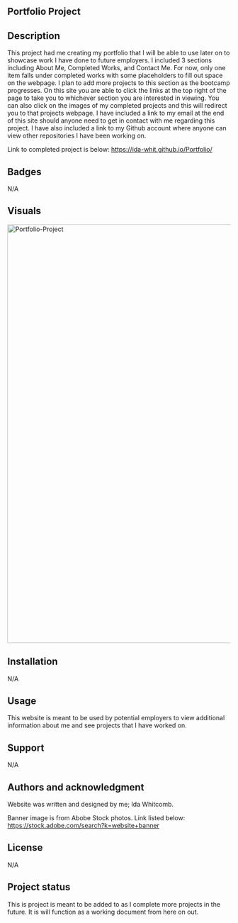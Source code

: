 ## Portfolio Project

## Description
This project had me creating my portfolio that I will be able to use later on to showcase work I have done to future employers. I included 3 sections including About Me, Completed Works, and Contact Me. For now, only one item falls under completed works with some placeholders to fill out space on the webpage. I plan to add more projects to this section as the bootcamp progresses. On this site you are able to click the links at the top right of the page to take you to whichever section you are interested in viewing. You can also click on the images of my completed projects and this will redirect you to that projects webpage. I have included a link to my email at the end of this site should anyone need to get in contact with me regarding this project. I have also included a link to my Github account where anyone can view other repositories I have been working on.

Link to completed project is below:
https://ida-whit.github.io/Portfolio/

## Badges
N/A

## Visuals
<img width="945" alt="Portfolio-Project" src="https://github.com/Ida-Whit/Portfolio/assets/144244727/dbd0258c-4c98-4be3-8146-e0ca789f5d5c">

## Installation
N/A

## Usage
This website is meant to be used by potential employers to view additional information about me and see projects that I have worked on.

## Support
N/A

## Authors and acknowledgment
Website was written and designed by me; Ida Whitcomb.

Banner image is from Abobe Stock photos. Link listed below:
https://stock.adobe.com/search?k=website+banner

## License
N/A

## Project status
This is project is meant to be added to as I complete more projects in the future. It is will function as a working document from here on out.
